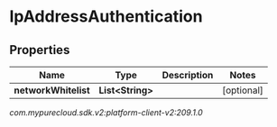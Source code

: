 # IpAddressAuthentication


## Properties

| Name | Type | Description | Notes |
| ------------ | ------------- | ------------- | ------------- |
| **networkWhitelist** | **List&lt;String&gt;** |  |  [optional] |




_com.mypurecloud.sdk.v2:platform-client-v2:209.1.0_
